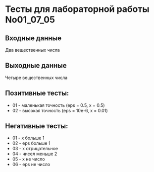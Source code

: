 # Тесты для лабораторной работы No01_07_05
## Входные данные
Два вещественных числа 
## Выходные данные
Четыре вещественных числа
## Позитивные тесты:
- 01 - маленькая точность (eps = 0.5, x = 0.5)
- 02 - высокая точность (eps = 10e-6, x = 0.01)
## Негативные тесты:
- 01 - x больше 1
- 02 - eps больше 1
- 03 - x отрицательное
- 04 - чисел меньше 2
- 05 - x не число
- 06 - eps не число
